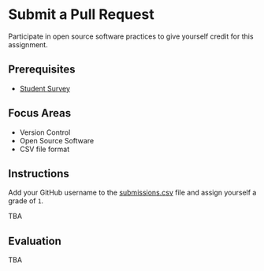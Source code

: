 # Submit a Pull Request

Participate in open source software practices to give yourself credit for this assignment.

## Prerequisites

  + [Student Survey](/assignments/survey/assignment.md)

## Focus Areas

  + Version Control
  + Open Source Software
  + CSV file format

## Instructions

Add your GitHub username to the [submissions.csv](submissions.csv) file and assign yourself a grade of `1`.

TBA

## Evaluation

TBA
